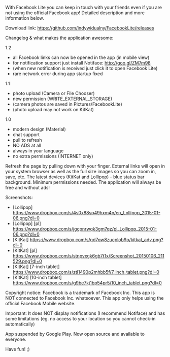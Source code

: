 With Facebook Lite you can keep in touch with your friends even if you are not using the official Facebook app! Detailed description and more information below.

Download link: https://github.com/indywidualny/FacebookLite/releases

Changelog & what makes the application awesome:

1.2
* all Facebook links can now be opened in the app (in mobile view)
* for notification support just install Notiface: http://goo.gl/ZM7m98
* (when new notification is received just click it to open Facebook Lite)
* rare network error during app startup fixed

1.1
* photo upload (Camera or File Chooser)
* new permission (WRITE_EXTERNAL_STORAGE)
* (camera photos are saved in Pictures/FacebookLite)
* (photo upload may not work on KitKat)

1.0
* modern design (Material)
* chat support 
* pull to refresh
* NO ADS at all
* always in your language 
* no extra permissions (INTERNET only) 

Refresh the page by pulling down with your finger. External links will open in your system browser as well as the full size images so you can zoom in, save, etc. The latest devices (KitKat and Lollipop) - blue status bar background. Minimum permissions needed. The application will always be free and without ads!

Screenshots:

* [Lollipop] https://www.dropbox.com/s/4s0x88sp49hxm4n/en_Lollipop_2015-01-06.png?dl=0
* [Lollipop] [pl] https://www.dropbox.com/s/jgcpnrwqk3gm7qz/pl_Lollipop_2015-01-06.png?dl=0
* [KitKat] https://www.dropbox.com/s/qd7qw8zucplob9o/kitkat_adv.png?dl=0
* [KitKat] [pl] https://www.dropbox.com/s/stnpvxgk6gb7t1x/Screenshot_20150106_211529.png?dl=0
* [KitKat] [7-inch tablet] https://www.dropbox.com/s/ztl1490p2mhbb5f/7_inch_tablet.png?dl=0
* [KitKat] [10-inch tablet] https://www.dropbox.com/s/g9be7kj1bp54pr5/10_inch_tablet.png?dl=0

Copyright notice: Facebook is a trademark of Facebook Inc. This app is NOT connected to Facebook Inc. whatsoever. This app only helps using the official Facebook Mobile website. 

Important: It does NOT display notifications (I recommend Notiface) and has some limitations (eg. no access to your location so you cannot check-in automatically)

App suspended by Google Play.
Now open source and available to everyone.

Have fun! ;)
